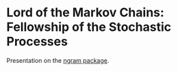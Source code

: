 # Lord of the Markov Chains: Fellowship of the Stochastic Processes

Presentation on the [ngram package](https://cran.r-project.org/web/packages/ngram/index.html).
